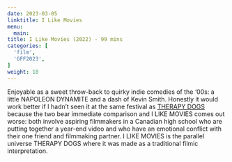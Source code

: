 ```yaml
---
date: 2023-03-05
linktitle: I Like Movies
menu:
  main:
title: I Like Movies (2022) - 99 mins
categories: [
  'film',
  'GFF2023',
]
weight: 10
---
```


Enjoyable as a sweet throw-back to quirky indie comedies of the ‘00s: a little NAPOLEON DYNAMITE and a dash of Kevin Smith. Honestly it would work better if I hadn’t seen it at the same festival as [THERAPY DOGS](https://reviewsperminute.simonxix.com/posts/therapy_dogs/) because the two bear immediate comparison and I LIKE MOVIES comes out worse: both involve aspiring filmmakers in a Canadian high school who are putting together a year-end video and who have an emotional conflict with their one friend and filmmaking partner. I LIKE MOVIES is the parallel universe THERAPY DOGS where it was made as a traditional filmic interpretation.
